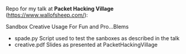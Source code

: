 Repo for my talk at **Packet Hacking Village** (https://www.wallofsheep.com/):

Sandbox Creative Usage For Fun and Pro...Blems

- spade.py        Script used to test the sanboxes as described in the talk
- creative.pdf    Slides as presented at PacketHackingVillage
